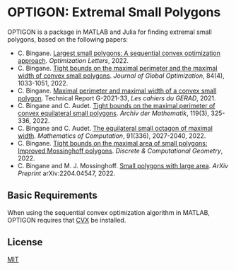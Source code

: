 # OPTIGON: Extremal Small Polygons

OPTIGON is a package in MATLAB and Julia for finding extremal small polygons, based on the following papers:

+ C. Bingane. [Largest small polygons: A sequential convex optimization approach](https://doi.org/10.1007/s11590-022-01887-5). *Optimization Letters*, 2022.
+ C. Bingane. [Tight bounds on the maximal perimeter and the maximal width of convex small polygons](https://doi.org/10.1007/s10898-022-01181-9). *Journal of Global Optimization*, 84(4), 1033-1051, 2022.
+ C. Bingane. [Maximal perimeter and maximal width of a convex small polygon](https://www.researchgate.net/publication/353070519_Maximal_perimeter_and_maximal_width_of_a_convex_small_polygon). Technical Report G-2021-33, *Les cahiers du GERAD*, 2021.
+ C. Bingane and C. Audet. [Tight bounds on the maximal perimeter of convex equilateral small polygons](https://doi.org/10.1007/s00013-022-01745-x). *Archiv der Mathematik*, 119(3), 325-336, 2022.
+ C. Bingane and C. Audet. [The equilateral small octagon of maximal width](https://doi.org/10.1090/mcom/3733). *Mathematics of Computation*, 91(336), 2027-2040, 2022.
+ C. Bingane. [Tight bounds on the maximal area of small polygons: Improved Mossinghoff polygons](https://doi.org/10.1007/s00454-022-00374-z). *Discrete & Computational Geometry*, 2022.
+ C. Bingane and M. J. Mossinghoff. [Small polygons with large area](https://www.researchgate.net/publication/359890368_Small_polygons_with_large_area). *ArXiv Preprint* arXiv:2204.04547, 2022.

## Basic Requirements

When using the sequential convex optimization algorithm in MATLAB, OPTIGON requires that [CVX](http://cvxr.com/cvx/) be installed.

## License

[MIT](https://github.com/cbingane/optigon/blob/master/LICENSE)
